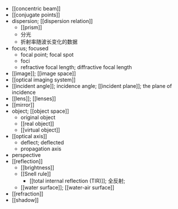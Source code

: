 - [[concentric beam]]
- [[conjugate points]]
- dispersion; [[dispersion relation]]
    - [[prism]]
    - 分光
    - 折射率随波长变化的数据
- focus; focused
    - focal point; focal spot
    - foci
    - refractive focal length; diffractive focal length
- [[image]]; [[image space]]
- [[optical imaging system]]
- [[incident angle]]; incidence angle; [[incident plane]]; the plane of incidence
- [[lens]]; [[lenses]]
- [[mirror]]
- object; [[object space]]
    - original object
    - [[real object]]
    - [[virtual object]]
- [[optical axis]]
    - deflect; deflected
    - propagation axis
- perspective
- [[reflection]]
    - [[brightness]]
    - [[Snell rule]]
        - [[total internal reflection (TIR)]]; 全反射; 
    - [[water surface]]; [[water-air surface]]
- [[refraction]]
- [[shadow]]
